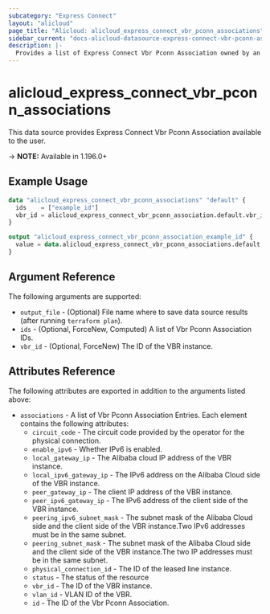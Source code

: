 ```yaml
---
subcategory: "Express Connect"
layout: "alicloud"
page_title: "Alicloud: alicloud_express_connect_vbr_pconn_associations"
sidebar_current: "docs-alicloud-datasource-express-connect-vbr-pconn-associations"
description: |-
  Provides a list of Express Connect Vbr Pconn Association owned by an Alibaba Cloud account.
---
```


# alicloud_express_connect_vbr_pconn_associations

This data source provides Express Connect Vbr Pconn Association available to the user.

-> **NOTE:** Available in 1.196.0+

## Example Usage

```terraform
data "alicloud_express_connect_vbr_pconn_associations" "default" {
  ids    = ["example_id"]
  vbr_id = alicloud_express_connect_vbr_pconn_association.default.vbr_id
}

output "alicloud_express_connect_vbr_pconn_association_example_id" {
  value = data.alicloud_express_connect_vbr_pconn_associations.default.associations.0.id
}
```

## Argument Reference

The following arguments are supported:
* `output_file` - (Optional) File name where to save data source results (after running `terraform plan`).
* `ids` - (Optional, ForceNew, Computed) A list of Vbr Pconn Association IDs.
* `vbr_id` - (Optional, ForceNew) The ID of the VBR instance.

## Attributes Reference

The following attributes are exported in addition to the arguments listed above:
* `associations` - A list of Vbr Pconn Association Entries. Each element contains the following attributes:
  * `circuit_code` - The circuit code provided by the operator for the physical connection.
  * `enable_ipv6` - Whether IPv6 is enabled. 
  * `local_gateway_ip` - The Alibaba cloud IP address of the VBR instance.
  * `local_ipv6_gateway_ip` - The IPv6 address on the Alibaba Cloud side of the VBR instance.
  * `peer_gateway_ip` - The client IP address of the VBR instance.
  * `peer_ipv6_gateway_ip` - The IPv6 address of the client side of the VBR instance.
  * `peering_ipv6_subnet_mask` - The subnet mask of the Alibaba Cloud side and the client side of the VBR instance.Two IPv6 addresses must be in the same subnet.
  * `peering_subnet_mask` - The subnet mask of the Alibaba Cloud side and the client side of the VBR instance.The two IP addresses must be in the same subnet.
  * `physical_connection_id` - The ID of the leased line instance.
  * `status` - The status of the resource
  * `vbr_id` - The ID of the VBR instance.
  * `vlan_id` - VLAN ID of the VBR.
  * `id` - The ID of the Vbr Pconn Association.
